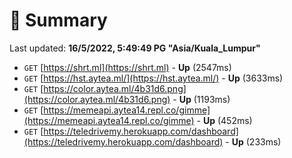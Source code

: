 # 📖 Summary
Last updated: **16/5/2022, 5:49:49 PG "Asia/Kuala_Lumpur"**

- `GET` [https://shrt.ml](https://shrt.ml) - **Up** (2547ms)
- `GET` [https://hst.aytea.ml/](https://hst.aytea.ml/) - **Up** (3633ms)
- `GET` [https://color.aytea.ml/4b31d6.png](https://color.aytea.ml/4b31d6.png) - **Up** (1193ms)
- `GET` [https://memeapi.aytea14.repl.co/gimme](https://memeapi.aytea14.repl.co/gimme) - **Up** (452ms)
- `GET` [https://teledrivemy.herokuapp.com/dashboard](https://teledrivemy.herokuapp.com/dashboard) - **Up** (233ms)
